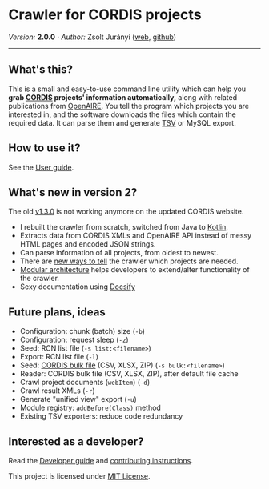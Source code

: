 # Crawler for CORDIS projects

*Version:* **2.0.0** &middot; *Author:* Zsolt Jurányi ([web][www], [github][github])

---

## What's this?

This is a small and easy-to-use command line utility which can help you **grab [CORDIS][cordis] projects' information automatically,** along with related publications from [OpenAIRE][oaa]. You tell the program which projects you are interested in, and the software downloads the files which contain the required data. It can parse them and generate [TSV][tsv] or MySQL export.



## How to use it?

See the [User guide](USER_GUIDE.md).



## What's new in version 2?

The old [v1.3.0](https://github.com/juzraai/cordis-projects-crawler/releases/tag/v1.3.0) is not working anymore on the updated CORDIS website.

* I rebuilt the crawler from scratch, switched from Java to [Kotlin][kotlin].
* Extracts data from CORDIS XMLs and OpenAIRE API instead of messy HTML pages and encoded JSON strings.
* Can parse information of all projects, from oldest to newest.
* There are [new ways to tell](USER_GUIDE.md#seed) the crawler which projects are needed.
* [Modular architecture](DEVELOPER_GUIDE.md#modules) helps developers to extend/alter functionality of the crawler.
* Sexy documentation using [Docsify][docsify]



## Future plans, ideas

* Configuration: chunk (batch) size (`-b`)
* Configuration: request sleep (`-z`)
* Seed: RCN list file (`-s list:<filename>`)
* Export: RCN list file (`-l`)
* Seed: [CORDIS bulk file][bulk] (CSV, XLSX, ZIP) (`-s bulk:<filename>`)
* Reader: CORDIS bulk file (CSV, XLSX, ZIP), after default file cache
* Crawl project documents (`webItem`) (`-d`)
* Crawl result XMLs (`-r`)
* Generate "unified view" export (`-u`)
* Module registry: `addBefore(Class)` method
* Existing TSV exporters: reduce code redundancy



## Interested as a developer?

Read the [Developer guide](DEVELOPER_GUIDE.md) and [contributing instructions](CONTRIBUTING.md).

This project is licensed under [MIT License](LICENSE.md).



[bulk]: https://data.europa.eu/euodp/en/data/dataset?q=cordis
[cordis]: https://cordis.europa.eu/
[docsify]: https://docsify.js.org/#/quickstart
[github]: http://github.com/juzraai
[kotlin]: https://kotlinlang.org/
[oaa]: http://api.openaire.eu/
[release]: https://github.com/juzraai/cordis-projects-crawler/releases/latest
[tsv]: https://en.wikipedia.org/wiki/Tab-separated_values
[www]: http://juzraai.github.io/